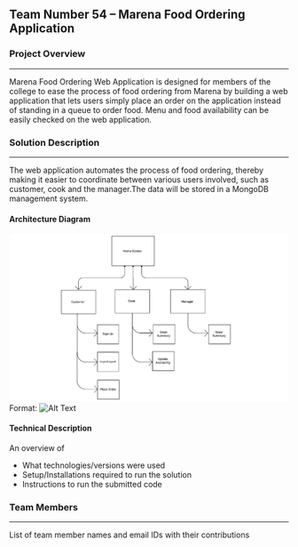 ## Team Number 54 – Marena Food Ordering Application

### Project Overview
----------------------------------
Marena Food Ordering Web Application is designed for members of the college to ease the process of food ordering from Marena by building a web application that lets users simply place an order on the application instead of standing in a queue to order food. Menu and food availability can be easily checked on the web application. 

### Solution Description
----------------------------------
The web application automates the process of food ordering, thereby making it easier to coordinate between various users involved, such as customer, cook and the manager.The data will be stored in a MongoDB management system.

#### Architecture Diagram

![GitHub Logo](/presentation/logo.jpg)
Format: ![Alt Text](url)

#### Technical Description

An overview of 
* What technologies/versions were used
* Setup/Installations required to run the solution
* Instructions to run the submitted code

### Team Members
----------------------------------

List of team member names and email IDs with their contributions
